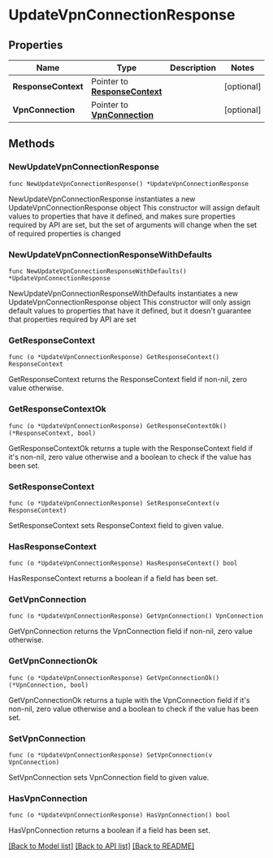 # UpdateVpnConnectionResponse

## Properties

Name | Type | Description | Notes
------------ | ------------- | ------------- | -------------
**ResponseContext** | Pointer to [**ResponseContext**](ResponseContext.md) |  | [optional] 
**VpnConnection** | Pointer to [**VpnConnection**](VpnConnection.md) |  | [optional] 

## Methods

### NewUpdateVpnConnectionResponse

`func NewUpdateVpnConnectionResponse() *UpdateVpnConnectionResponse`

NewUpdateVpnConnectionResponse instantiates a new UpdateVpnConnectionResponse object
This constructor will assign default values to properties that have it defined,
and makes sure properties required by API are set, but the set of arguments
will change when the set of required properties is changed

### NewUpdateVpnConnectionResponseWithDefaults

`func NewUpdateVpnConnectionResponseWithDefaults() *UpdateVpnConnectionResponse`

NewUpdateVpnConnectionResponseWithDefaults instantiates a new UpdateVpnConnectionResponse object
This constructor will only assign default values to properties that have it defined,
but it doesn't guarantee that properties required by API are set

### GetResponseContext

`func (o *UpdateVpnConnectionResponse) GetResponseContext() ResponseContext`

GetResponseContext returns the ResponseContext field if non-nil, zero value otherwise.

### GetResponseContextOk

`func (o *UpdateVpnConnectionResponse) GetResponseContextOk() (*ResponseContext, bool)`

GetResponseContextOk returns a tuple with the ResponseContext field if it's non-nil, zero value otherwise
and a boolean to check if the value has been set.

### SetResponseContext

`func (o *UpdateVpnConnectionResponse) SetResponseContext(v ResponseContext)`

SetResponseContext sets ResponseContext field to given value.

### HasResponseContext

`func (o *UpdateVpnConnectionResponse) HasResponseContext() bool`

HasResponseContext returns a boolean if a field has been set.

### GetVpnConnection

`func (o *UpdateVpnConnectionResponse) GetVpnConnection() VpnConnection`

GetVpnConnection returns the VpnConnection field if non-nil, zero value otherwise.

### GetVpnConnectionOk

`func (o *UpdateVpnConnectionResponse) GetVpnConnectionOk() (*VpnConnection, bool)`

GetVpnConnectionOk returns a tuple with the VpnConnection field if it's non-nil, zero value otherwise
and a boolean to check if the value has been set.

### SetVpnConnection

`func (o *UpdateVpnConnectionResponse) SetVpnConnection(v VpnConnection)`

SetVpnConnection sets VpnConnection field to given value.

### HasVpnConnection

`func (o *UpdateVpnConnectionResponse) HasVpnConnection() bool`

HasVpnConnection returns a boolean if a field has been set.


[[Back to Model list]](../README.md#documentation-for-models) [[Back to API list]](../README.md#documentation-for-api-endpoints) [[Back to README]](../README.md)


